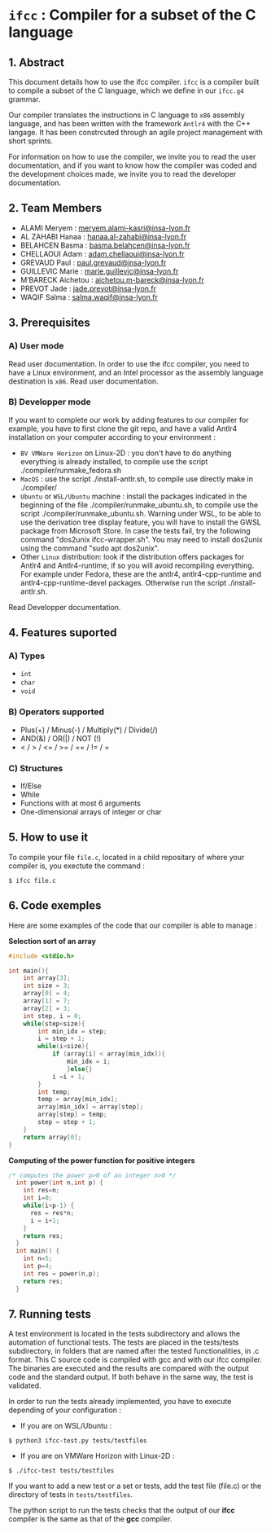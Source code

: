 # `ifcc` : Compiler for a subset of the C language

## 1. Abstract
This document details how to use the ifcc compiler. `ifcc` is a compiler built to compile a subset of the C language, which we define in our `ifcc.g4` grammar. 

Our compiler translates the instructions in C language to `x86` assembly language, and has been written with the framework `Antlr4` with the C++ langage. It has been constrcuted through an agile project management with short sprints.

For information on how to use the compiler, we invite you to read the user documentation, and if you want to know how the compiler was coded and the development choices made, we invite you to read the developer documentation.

## 2. Team Members
- ALAMI Meryem : meryem.alami-kasri@insa-lyon.fr
- AL ZAHABI Hanaa : hanaa.al-zahabi@insa-lyon.fr
- BELAHCEN Basma : basma.belahcen@insa-lyon.fr
- CHELLAOUI Adam : adam.chellaoui@insa-lyon.fr
- GREVAUD Paul : paul.grevaud@insa-lyon.fr
- GUILLEVIC Marie : marie.guillevic@insa-lyon.fr
- M’BARECK Aichetou : aichetou.m-bareck@insa-lyon.fr
- PREVOT Jade : jade.prevot@insa-lyon.fr
- WAQIF Salma : salma.waqif@insa-lyon.fr


## 3. Prerequisites
### A) User mode
Read user documentation.
In order to use the ifcc compiler, you need to have a Linux environment, and an Intel processor as the assembly language destination is `x86`.
Read user documentation.

### B) Developper mode
If you want to complete our work by adding features to our compiler for example, you have to first clone the git repo, and have a valid Antlr4 installation on your computer according to your environment :

- `BV VMWare Horizon` on Linux-2D : you don't have to do anything everything is already installed, to compile use the script ./compiler/runmake_fedora.sh
- `MacOS` : use the script ./install-antlr.sh, to compile use directly make in ./compiler/
- `Ubuntu` or `WSL/Ubuntu` machine : install the packages indicated in the beginning of the file ./compiler/runmake_ubuntu.sh, to compile use the script ./compiler/runmake_ubuntu.sh. Warning under WSL, to be able to use the derivation tree display feature, you will have to install the GWSL package from Microsoft Store. In case the tests fail, try the following command "dos2unix ifcc-wrapper.sh". You may need to install dos2unix using the command "sudo apt dos2unix".
- Other `Linux` distribution: look if the distribution offers packages for Antlr4 and Antlr4-runtime, if so you will avoid recompiling everything. For example under Fedora, these are the antlr4, antlr4-cpp-runtime and antlr4-cpp-runtime-devel packages. Otherwise run the script ./install-antlr.sh.

Read Developper documentation.

## 4. Features suported
### A) Types
- `int`
- `char`
- `void`

### B) Operators supported
- Plus(+) / Minus(-) / Multiply(*) / Divide(/)
- AND(&) / OR(|) / NOT (!)
- < / > / <= / >= / == / != / =

### C) Structures
- If/Else
- While
- Functions with at most 6 arguments
- One-dimensional arrays of integer or char

## 5. How to use it

To compile your file `file.c`, located in a child repositary of where your compiler is, you exectute the command :
```
$ ifcc file.c
```
## 6. Code exemples
Here are some examples of the code that our compiler is able to manage :

**Selection sort of an array**
```c
#include <stdio.h>

int main(){
    int array[3];
    int size = 3;
    array[0] = 4;
    array[1] = 7;
    array[2] = 3;
    int step, i = 0;
    while(step<size){
        int min_idx = step;
        i = step + 1;
        while(i<size){
            if (array[i] < array[min_idx]){
                min_idx = i;
                }else{}
            i =i + 1;
        }
        int temp;
        temp = array[min_idx];
        array[min_idx] = array[step];
        array[step] = temp;
        step = step + 1;
    }
    return array[0];
}
```
**Computing of the power function for positive integers**
```c
/* computes the power p>0 of an integer n>0 */
  int power(int n,int p) {
    int res=n;
    int i=0;
    while(i<p-1) {
      res = res*n;
      i = i+1;
    }
    return res;
  }
  int main() {
    int n=5;
    int p=4;
    int res = power(n,p);
    return res;
  }
```
## 7. Running tests

A test environment is located in the tests subdirectory and allows the automation of functional tests. The tests are placed in the tests/tests subdirectory, in folders that are named after the tested functionalities, in .c format. This C source code is compiled with gcc and with our ifcc compiler. The binaries are executed and the results are compared with the output code and the standard output. If both behave in the same way, the test is validated.

In order to run the tests already implemented, you have to execute depending of your configuration :

 - If you are on WSL/Ubuntu  :
``` 
$ python3 ifcc-test.py tests/testfiles
```
 - If you are on VMWare Horizon with Linux-2D : 
``` 
$ ./ifcc-test tests/testfiles
```

If you want to add a new test or a set or tests, add the test file (file.c) or the directory of tests in `tests/testfiles`.

The python script to run the tests checks that the output of our **ifcc** compiler is the same as that of the **gcc** compiler.


